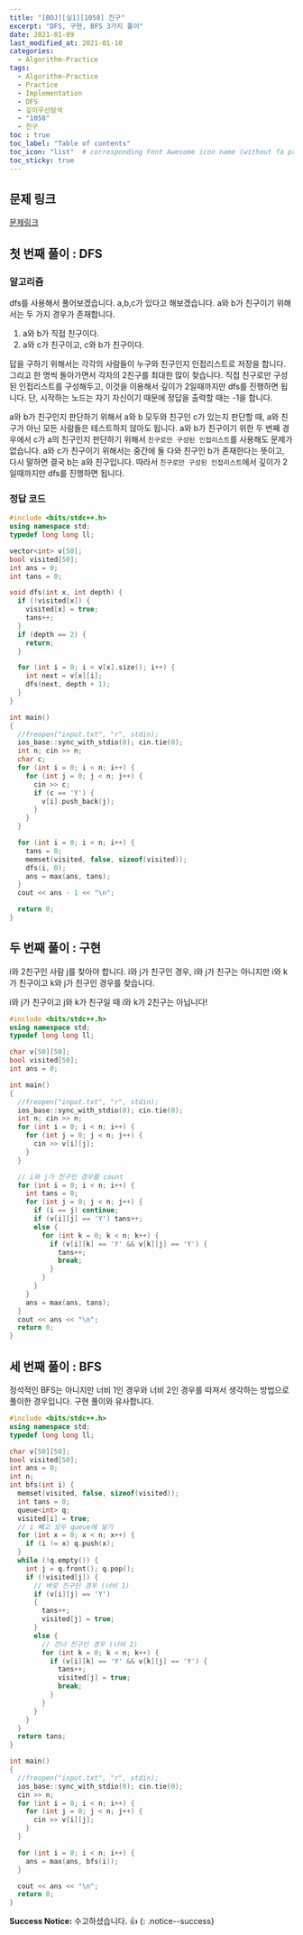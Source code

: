 ```yaml
---
title: "[BOJ][실1][1058] 친구"
excerpt: "DFS, 구현, BFS 3가지 풀이"
date: 2021-01-09
last_modified_at: 2021-01-10
categories:
  - Algorithm-Practice
tags:
  - Algorithm-Practice
  - Practice
  - Implementation
  - DFS
  - 깊이우선탐색
  - "1058"
  - 친구
toc : true
toc_label: "Table of contents"
toc_icon: "list"  # corresponding Font Awesome icon name (without fa prefix)
toc_sticky: true
---
```


## 문제 링크

[문제링크](https://www.acmicpc.net/problem/1058)  

## 첫 번째 풀이 : DFS

### 알고리즘

dfs를 사용해서 풀어보겠습니다. a,b,c가 있다고 해보겠습니다. a와 b가 친구이기 위해서는 두 가지 경우가 존재합니다.  

1. a와 b가 직접 친구이다.
1. a와 c가 친구이고, c와 b가 친구이다.  

답을 구하기 위해서는 각각의 사람들이 누구와 친구인지 인접리스트로 저장을 합니다. 그리고 한 명씩 돌아가면서 각자의 2친구를 최대한 많이 찾습니다. 직접 친구로만 구성된 인접리스트를 구성해두고, 이것을 이용해서 깊이가 2일때까지만 dfs를 진행하면 됩니다. 단, 시작하는 노드는 자기 자신이기 때문에 정답을 출력할 때는 -1을 합니다.  

a와 b가 친구인지 판단하기 위해서 a와 b 모두와 친구인 c가 있는지 판단할 때, a와 친구가 아닌 모든 사람들은 테스트하지 않아도 됩니다. a와 b가 친구이기 위한 두 번째 경우에서 c가 a의 친구인지 판단하기 위해서 `친구로만 구성된 인접리스트`를 사용해도 문제가 없습니다. a와 c가 친구이기 위해서는 중간에 둘 다와 친구인 b가 존재한다는 뜻이고, 다시 말하면 결국 b는 a와 친구입니다. 따라서 `친구로만 구성된 인접리스트`에서 깊이가 2일때까지만 dfs를 진행하면 됩니다.  

### 정답 코드

```cpp
#include <bits/stdc++.h>
using namespace std;
typedef long long ll;

vector<int> v[50];
bool visited[50];
int ans = 0;
int tans = 0;

void dfs(int x, int depth) {
  if (!visited[x]) {
    visited[x] = true;
    tans++;
  }
  if (depth == 2) {
    return;
  }

  for (int i = 0; i < v[x].size(); i++) {
    int next = v[x][i];
    dfs(next, depth + 1);
  }
}

int main()
{
  //freopen("input.txt", "r", stdin);
  ios_base::sync_with_stdio(0); cin.tie(0);
  int n; cin >> n;
  char c;
  for (int i = 0; i < n; i++) {
    for (int j = 0; j < n; j++) {
      cin >> c;
      if (c == 'Y') {
        v[i].push_back(j);
      }
    }
  }

  for (int i = 0; i < n; i++) {
    tans = 0;
    memset(visited, false, sizeof(visited));
    dfs(i, 0);
    ans = max(ans, tans);
  }
  cout << ans - 1 << "\n";

  return 0;
}
```

## 두 번째 풀이 : 구현

i와 2친구인 사람 j를 찾아야 합니다. i와 j가 친구인 경우, i와 j가 친구는 아니지만 i와 k가 친구이고 k와 j가 친구인 경우를 찾습니다.  

i와 j가 친구이고 j와 k가 친구일 때 i와 k가 2친구는 아닙니다!  

```cpp
#include <bits/stdc++.h>
using namespace std;
typedef long long ll;

char v[50][50];
bool visited[50];
int ans = 0;

int main()
{
  //freopen("input.txt", "r", stdin);
  ios_base::sync_with_stdio(0); cin.tie(0);
  int n; cin >> n;
  for (int i = 0; i < n; i++) {
    for (int j = 0; j < n; j++) {
      cin >> v[i][j];
    }
  }

  // i와 j가 친구인 경우를 count
  for (int i = 0; i < n; i++) {
    int tans = 0;
    for (int j = 0; j < n; j++) {
      if (i == j) continue;
      if (v[i][j] == 'Y') tans++;
      else {
        for (int k = 0; k < n; k++) {
          if (v[i][k] == 'Y' && v[k][j] == 'Y') {
            tans++;
            break;
          }
        }
      }
    }
    ans = max(ans, tans);
  }
  cout << ans << "\n";
  return 0;
}
```

## 세 번째 풀이 : BFS

정석적인 BFS는 아니지만 너비 1인 경우와 너비 2인 경우를 따져서 생각하는 방법으로 풀이한 경우입니다. 구현 풀이와 유사합니다.  

```cpp
#include <bits/stdc++.h>
using namespace std;
typedef long long ll;

char v[50][50];
bool visited[50];
int ans = 0;
int n;
int bfs(int i) {
  memset(visited, false, sizeof(visited));
  int tans = 0;
  queue<int> q;
  visited[i] = true;
  // i 빼고 모두 queue에 넣기
  for (int x = 0; x < n; x++) {
    if (i != x) q.push(x);
  }
  while (!q.empty()) {
    int j = q.front(); q.pop();
    if (!visited[j]) {
      // 바로 친구인 경우 (너비 1)
      if (v[i][j] == 'Y')
      {
        tans++;
        visited[j] = true;
      }
      else {
        // 건너 친구인 경우 (너비 2)
        for (int k = 0; k < n; k++) {
          if (v[i][k] == 'Y' && v[k][j] == 'Y') {
            tans++;
            visited[j] = true;
            break;
          }
        }
      }
    }
  }
  return tans;
}

int main()
{
  //freopen("input.txt", "r", stdin);
  ios_base::sync_with_stdio(0); cin.tie(0);
  cin >> n;
  for (int i = 0; i < n; i++) {
    for (int j = 0; j < n; j++) {
      cin >> v[i][j];
    }
  }

  for (int i = 0; i < n; i++) {
    ans = max(ans, bfs(i));
  }

  cout << ans << "\n";
  return 0;
}
```


**Success Notice:**
수고하셨습니다. :+1:
{: .notice--success}


